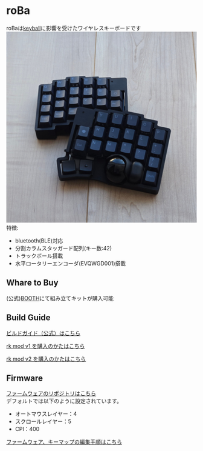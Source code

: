 # roBa
roBaは[keyball](https://github.com/Yowkees/keyball/)に影響を受けたワイヤレスキーボードです  
![alt text](doc/img/roBa.jpg)
特徴:
+ bluetooth(BLE)対応
+ 分割カラムスタッガード配列(キー数:42)
+ トラックボール搭載
+ 水平ロータリーエンコーダ(EVQWGD001)搭載

## Whare to Buy

(公式)[BOOTH](https://kumamuk.booth.pm/)にて組み立てキットが購入可能

## Build Guide

[ビルドガイド（公式）はこちら](https://github.com/kumamuk-git/roBa/blob/main/doc/buildguide.md)


[rk mod v1 を購入のかたはこちら](https://github.com/rk2kk/roBa-rk-mod-main/blob/main/doc/buildguide.md)

[rk mod v2 を購入のかたはこちら](https://github.com/rk2kk/roBa-rk-mod-main/blob/main/doc/buildguide.md)



## Firmware

[ファームウェアのリポジトリはこちら](https://github.com/kumamuk-git/zmk-config-roBa)  
デフォルトでは以下のように設定されています。
+ オートマウスレイヤー：4
+ スクロールレイヤー：5  
+ CPI：400

[ファームウェア、キーマップの編集手順はこちら](https://github.com/kumamuk-git/roBa/blob/main/doc/buildguide.md#6%E3%82%AD%E3%83%BC%E3%83%9E%E3%83%83%E3%83%97%E3%81%AE%E7%B7%A8%E9%9B%86)


